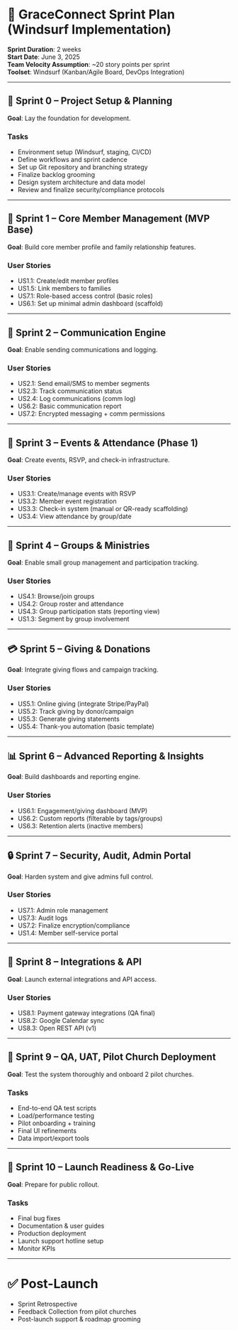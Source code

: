 # 🏁 GraceConnect Sprint Plan (Windsurf Implementation)

**Sprint Duration**: 2 weeks  
**Start Date**: June 3, 2025  
**Team Velocity Assumption**: ~20 story points per sprint  
**Toolset**: Windsurf (Kanban/Agile Board, DevOps Integration)

---

## 🚧 Sprint 0 – Project Setup & Planning

**Goal**: Lay the foundation for development.

### Tasks
- Environment setup (Windsurf, staging, CI/CD)
- Define workflows and sprint cadence
- Set up Git repository and branching strategy
- Finalize backlog grooming
- Design system architecture and data model
- Review and finalize security/compliance protocols

---

## 🚀 Sprint 1 – Core Member Management (MVP Base)

**Goal**: Build core member profile and family relationship features.

### User Stories
- US1.1: Create/edit member profiles
- US1.5: Link members to families
- US7.1: Role-based access control (basic roles)
- US6.1: Set up minimal admin dashboard (scaffold)

---

## 📨 Sprint 2 – Communication Engine

**Goal**: Enable sending communications and logging.

### User Stories
- US2.1: Send email/SMS to member segments
- US2.3: Track communication status
- US2.4: Log communications (comm log)
- US6.2: Basic communication report
- US7.2: Encrypted messaging + comm permissions

---

## 📅 Sprint 3 – Events & Attendance (Phase 1)

**Goal**: Create events, RSVP, and check-in infrastructure.

### User Stories
- US3.1: Create/manage events with RSVP
- US3.2: Member event registration
- US3.3: Check-in system (manual or QR-ready scaffolding)
- US3.4: View attendance by group/date

---

## 👥 Sprint 4 – Groups & Ministries

**Goal**: Enable small group management and participation tracking.

### User Stories
- US4.1: Browse/join groups
- US4.2: Group roster and attendance
- US4.3: Group participation stats (reporting view)
- US1.3: Segment by group involvement

---

## 💳 Sprint 5 – Giving & Donations

**Goal**: Integrate giving flows and campaign tracking.

### User Stories
- US5.1: Online giving (integrate Stripe/PayPal)
- US5.2: Track giving by donor/campaign
- US5.3: Generate giving statements
- US5.4: Thank-you automation (basic template)

---

## 📊 Sprint 6 – Advanced Reporting & Insights

**Goal**: Build dashboards and reporting engine.

### User Stories
- US6.1: Engagement/giving dashboard (MVP)
- US6.2: Custom reports (filterable by tags/groups)
- US6.3: Retention alerts (inactive members)

---

## 🔒 Sprint 7 – Security, Audit, Admin Portal

**Goal**: Harden system and give admins full control.

### User Stories
- US7.1: Admin role management
- US7.3: Audit logs
- US7.2: Finalize encryption/compliance
- US1.4: Member self-service portal

---

## 🔗 Sprint 8 – Integrations & API

**Goal**: Launch external integrations and API access.

### User Stories
- US8.1: Payment gateway integrations (QA final)
- US8.2: Google Calendar sync
- US8.3: Open REST API (v1)

---

## 🧪 Sprint 9 – QA, UAT, Pilot Church Deployment

**Goal**: Test the system thoroughly and onboard 2 pilot churches.

### Tasks
- End-to-end QA test scripts
- Load/performance testing
- Pilot onboarding + training
- Final UI refinements
- Data import/export tools

---

## 🚀 Sprint 10 – Launch Readiness & Go-Live

**Goal**: Prepare for public rollout.

### Tasks
- Final bug fixes
- Documentation & user guides
- Production deployment
- Launch support hotline setup
- Monitor KPIs

---

# ✅ Post-Launch

- Sprint Retrospective
- Feedback Collection from pilot churches
- Post-launch support & roadmap grooming
